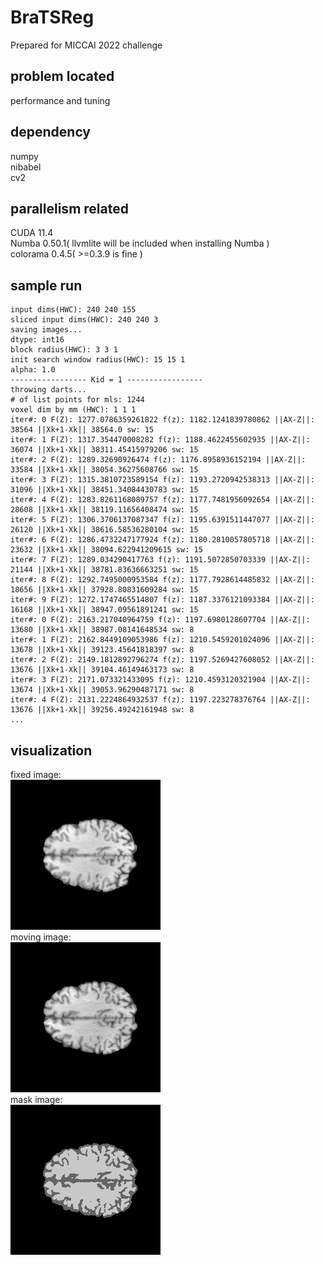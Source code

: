 # BraTSReg
Prepared for MICCAI 2022 challenge

## problem located
performance and tuning

## dependency
numpy  
nibabel  
cv2  

## parallelism related
CUDA 11.4  
Numba 0.50.1( llvmlite will be included when installing Numba )   
colorama 0.4.5( >=0.3.9 is fine )  

## sample run
```
input dims(HWC): 240 240 155
sliced input dims(HWC): 240 240 3
saving images...
dtype: int16
block radius(HWC): 3 3 1
init search window radius(HWC): 15 15 1
alpha: 1.0
----------------- Kid = 1 -----------------
throwing darts...
# of list points for mls: 1244
voxel dim by mm (HWC): 1 1 1
iter#: 0 F(Z): 1277.0786359261822 f(z): 1182.1241839780862 ||AX-Z||: 38564 ||Xk+1-Xk|| 38564.0 sw: 15
iter#: 1 F(Z): 1317.354470008282 f(z): 1188.4622455602935 ||AX-Z||: 36074 ||Xk+1-Xk|| 38311.45415979206 sw: 15
iter#: 2 F(Z): 1289.32690926474 f(z): 1176.8958936152194 ||AX-Z||: 33584 ||Xk+1-Xk|| 38054.36275608766 sw: 15
iter#: 3 F(Z): 1315.3810723589154 f(z): 1193.2720942538313 ||AX-Z||: 31096 ||Xk+1-Xk|| 38451.34084430783 sw: 15
iter#: 4 F(Z): 1283.8261168089757 f(z): 1177.7481956092654 ||AX-Z||: 28608 ||Xk+1-Xk|| 38119.11656408474 sw: 15
iter#: 5 F(Z): 1306.3706137087347 f(z): 1195.6391511447077 ||AX-Z||: 26120 ||Xk+1-Xk|| 38616.58536280104 sw: 15
iter#: 6 F(Z): 1286.4732247177924 f(z): 1180.2810057805718 ||AX-Z||: 23632 ||Xk+1-Xk|| 38094.622941209615 sw: 15
iter#: 7 F(Z): 1289.034290417763 f(z): 1191.5072850703339 ||AX-Z||: 21144 ||Xk+1-Xk|| 38781.83636663251 sw: 15
iter#: 8 F(Z): 1292.7495000953584 f(z): 1177.7928614485832 ||AX-Z||: 18656 ||Xk+1-Xk|| 37928.80831609284 sw: 15
iter#: 9 F(Z): 1272.1747465514807 f(z): 1187.3376121093384 ||AX-Z||: 16168 ||Xk+1-Xk|| 38947.09561891241 sw: 15
iter#: 0 F(Z): 2163.217040964759 f(z): 1197.6980128607704 ||AX-Z||: 13680 ||Xk+1-Xk|| 38987.08141648534 sw: 8
iter#: 1 F(Z): 2162.8449109053986 f(z): 1210.5459201024096 ||AX-Z||: 13678 ||Xk+1-Xk|| 39123.45641818397 sw: 8
iter#: 2 F(Z): 2149.1812892796274 f(z): 1197.5269427608052 ||AX-Z||: 13676 ||Xk+1-Xk|| 39104.46149463173 sw: 8
iter#: 3 F(Z): 2171.073321433095 f(z): 1210.4593120321904 ||AX-Z||: 13674 ||Xk+1-Xk|| 39053.96290487171 sw: 8
iter#: 4 F(Z): 2131.2224864932537 f(z): 1197.223278376764 ||AX-Z||: 13676 ||Xk+1-Xk|| 39256.49242161948 sw: 8
...
```
## visualization
fixed image:  
![fixed image](https://github.com/ambipomyan/BraTSReg/blob/main/fixed.jpg)  
moving image:  
![moving image](https://github.com/ambipomyan/BraTSReg/blob/main/moving.jpg)  
mask image:  
![mask image](https://github.com/ambipomyan/BraTSReg/blob/main/mask.jpg)  
